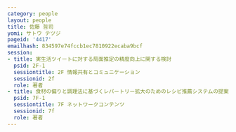 ```yaml
---
category: people
layout: people
title: 佐藤 哲司
yomi: サトウ テツジ
pageid: '4417'
emailhash: 834597e74fccb1ec7810922ecaba9bcf
session:
- title: 実生活ツイートに対する局面推定の精度向上に関する検討
  psid: 2F-1
  sessiontitle: 2F 情報共有とコミュニケーション
  sessionid: 2f
  role: 著者
- title: 食材の偏りと調理法に基づくレパートリー拡大のためのレシピ推薦システムの提案
  psid: 7F-1
  sessiontitle: 7F ネットワークコンテンツ
  sessionid: 7f
  role: 著者
---
```

